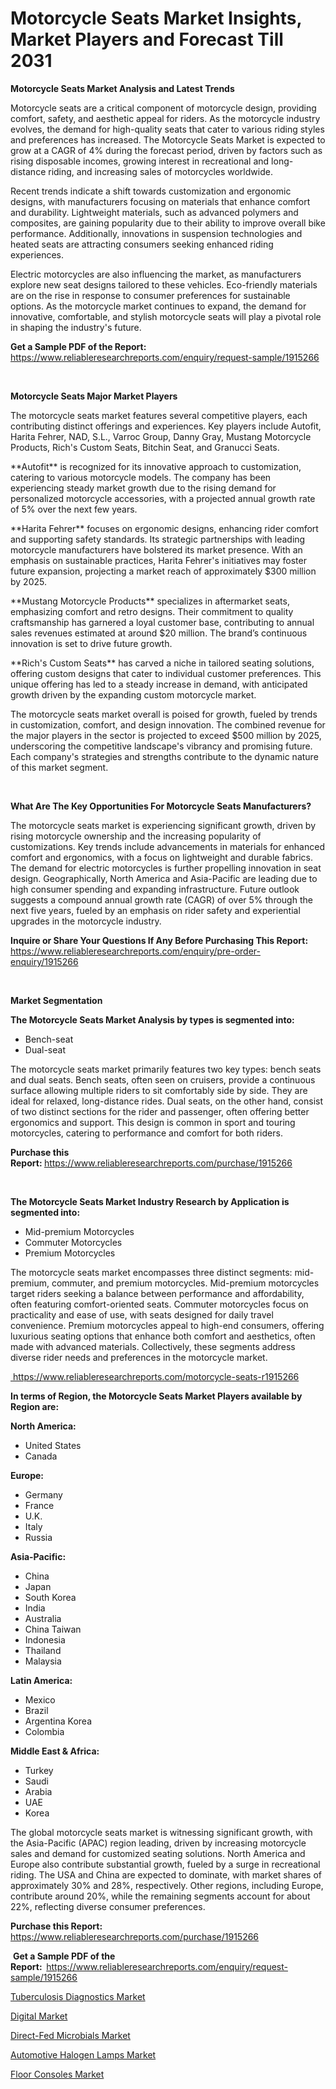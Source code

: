 <p><h1>Motorcycle Seats Market Insights, Market Players and Forecast Till 2031</h1></p><p><strong>Motorcycle Seats Market Analysis and Latest Trends</strong></p>
<p><p>Motorcycle seats are a critical component of motorcycle design, providing comfort, safety, and aesthetic appeal for riders. As the motorcycle industry evolves, the demand for high-quality seats that cater to various riding styles and preferences has increased. The Motorcycle Seats Market is expected to grow at a CAGR of 4% during the forecast period, driven by factors such as rising disposable incomes, growing interest in recreational and long-distance riding, and increasing sales of motorcycles worldwide.</p><p>Recent trends indicate a shift towards customization and ergonomic designs, with manufacturers focusing on materials that enhance comfort and durability. Lightweight materials, such as advanced polymers and composites, are gaining popularity due to their ability to improve overall bike performance. Additionally, innovations in suspension technologies and heated seats are attracting consumers seeking enhanced riding experiences. </p><p>Electric motorcycles are also influencing the market, as manufacturers explore new seat designs tailored to these vehicles. Eco-friendly materials are on the rise in response to consumer preferences for sustainable options. As the motorcycle market continues to expand, the demand for innovative, comfortable, and stylish motorcycle seats will play a pivotal role in shaping the industry's future.</p></p>
<p><strong>Get a Sample PDF of the Report:&nbsp;</strong> <a href="https://www.reliableresearchreports.com/enquiry/request-sample/1915266?utm_campaign=28&utm_medium=2&utm_source=Github&utm_content=ia&utm_term=02112024&utm_id=motorcycle-seats">https://www.reliableresearchreports.com/enquiry/request-sample/1915266</a></p>
<p>&nbsp;</p>
<p><strong>Motorcycle Seats Major Market Players</strong></p>
<p><p>The motorcycle seats market features several competitive players, each contributing distinct offerings and experiences. Key players include Autofit, Harita Fehrer, NAD, S.L., Varroc Group, Danny Gray, Mustang Motorcycle Products, Rich's Custom Seats, Bitchin Seat, and Granucci Seats.</p><p>**Autofit** is recognized for its innovative approach to customization, catering to various motorcycle models. The company has been experiencing steady market growth due to the rising demand for personalized motorcycle accessories, with a projected annual growth rate of 5% over the next few years.</p><p>**Harita Fehrer** focuses on ergonomic designs, enhancing rider comfort and supporting safety standards. Its strategic partnerships with leading motorcycle manufacturers have bolstered its market presence. With an emphasis on sustainable practices, Harita Fehrer's initiatives may foster future expansion, projecting a market reach of approximately $300 million by 2025.</p><p>**Mustang Motorcycle Products** specializes in aftermarket seats, emphasizing comfort and retro designs. Their commitment to quality craftsmanship has garnered a loyal customer base, contributing to annual sales revenues estimated at around $20 million. The brand’s continuous innovation is set to drive future growth.</p><p>**Rich's Custom Seats** has carved a niche in tailored seating solutions, offering custom designs that cater to individual customer preferences. This unique offering has led to a steady increase in demand, with anticipated growth driven by the expanding custom motorcycle market.</p><p>The motorcycle seats market overall is poised for growth, fueled by trends in customization, comfort, and design innovation. The combined revenue for the major players in the sector is projected to exceed $500 million by 2025, underscoring the competitive landscape's vibrancy and promising future. Each company's strategies and strengths contribute to the dynamic nature of this market segment.</p></p>
<p>&nbsp;</p>
<p><strong>What Are The Key Opportunities For Motorcycle Seats Manufacturers?</strong></p>
<p><p>The motorcycle seats market is experiencing significant growth, driven by rising motorcycle ownership and the increasing popularity of customizations. Key trends include advancements in materials for enhanced comfort and ergonomics, with a focus on lightweight and durable fabrics. The demand for electric motorcycles is further propelling innovation in seat design. Geographically, North America and Asia-Pacific are leading due to high consumer spending and expanding infrastructure. Future outlook suggests a compound annual growth rate (CAGR) of over 5% through the next five years, fueled by an emphasis on rider safety and experiential upgrades in the motorcycle industry.</p></p>
<p><strong>Inquire or Share Your Questions If Any Before Purchasing This Report:</strong> <a href="https://www.reliableresearchreports.com/enquiry/pre-order-enquiry/1915266?utm_campaign=28&utm_medium=2&utm_source=Github&utm_content=ia&utm_term=02112024&utm_id=motorcycle-seats">https://www.reliableresearchreports.com/enquiry/pre-order-enquiry/1915266</a></p>
<p>&nbsp;</p>
<p><strong>Market Segmentation</strong></p>
<p><strong>The Motorcycle Seats Market Analysis by types is segmented into:</strong></p>
<p><ul><li>Bench-seat</li><li>Dual-seat</li></ul></p>
<p><p>The motorcycle seats market primarily features two key types: bench seats and dual seats. Bench seats, often seen on cruisers, provide a continuous surface allowing multiple riders to sit comfortably side by side. They are ideal for relaxed, long-distance rides. Dual seats, on the other hand, consist of two distinct sections for the rider and passenger, often offering better ergonomics and support. This design is common in sport and touring motorcycles, catering to performance and comfort for both riders.</p></p>
<p><strong>Purchase this Report:&nbsp;</strong><a href="https://www.reliableresearchreports.com/purchase/1915266?utm_campaign=28&utm_medium=2&utm_source=Github&utm_content=ia&utm_term=02112024&utm_id=motorcycle-seats">https://www.reliableresearchreports.com/purchase/1915266</a></p>
<p>&nbsp;</p>
<p><strong>The Motorcycle Seats Market Industry Research by Application is segmented into:</strong></p>
<p><ul><li>Mid-premium Motorcycles</li><li>Commuter Motorcycles</li><li>Premium Motorcycles</li></ul></p>
<p><p>The motorcycle seats market encompasses three distinct segments: mid-premium, commuter, and premium motorcycles. Mid-premium motorcycles target riders seeking a balance between performance and affordability, often featuring comfort-oriented seats. Commuter motorcycles focus on practicality and ease of use, with seats designed for daily travel convenience. Premium motorcycles appeal to high-end consumers, offering luxurious seating options that enhance both comfort and aesthetics, often made with advanced materials. Collectively, these segments address diverse rider needs and preferences in the motorcycle market.</p></p>
<p><a href="https://www.reliableresearchreports.com/motorcycle-seats-r1915266?utm_campaign=28&utm_medium=2&utm_source=Github&utm_content=ia&utm_term=02112024&utm_id=motorcycle-seats">&nbsp;https://www.reliableresearchreports.com/motorcycle-seats-r1915266</a></p>
<p><strong>In terms of Region, the Motorcycle Seats Market Players available by Region are:</strong></p>
<p>
    <p> <strong> North America: </strong>
        <ul>
            <li>United States</li>
            <li>Canada</li>
        </ul>
        </p> 
    <p> <strong> Europe: </strong>
        <ul>
            <li>Germany</li>
            <li>France</li>
            <li>U.K.</li>
            <li>Italy</li>
            <li>Russia</li>
        </ul>
        </p> 
    <p> <strong> Asia-Pacific: </strong>
        <ul>
            <li>China</li>
            <li>Japan</li>
            <li>South Korea</li>
            <li>India</li>
            <li>Australia</li>
            <li>China Taiwan</li>
            <li>Indonesia</li>
            <li>Thailand</li>
            <li>Malaysia</li>
        </ul>
        </p> 
    <p> <strong> Latin America: </strong>
        <ul>
            <li>Mexico</li>
            <li>Brazil</li>
            <li>Argentina Korea</li>
            <li>Colombia</li>
        </ul>
        </p> 
    <p> <strong> Middle East & Africa: </strong>
        <ul>
            <li>Turkey</li>
            <li>Saudi</li>
            <li>Arabia</li>
            <li>UAE</li>
            <li>Korea</li>
        </ul>
    </p>
    </p>
<p><p>The global motorcycle seats market is witnessing significant growth, with the Asia-Pacific (APAC) region leading, driven by increasing motorcycle sales and demand for customized seating solutions. North America and Europe also contribute substantial growth, fueled by a surge in recreational riding. The USA and China are expected to dominate, with market shares of approximately 30% and 28%, respectively. Other regions, including Europe, contribute around 20%, while the remaining segments account for about 22%, reflecting diverse consumer preferences.</p></p>
<p><strong>Purchase this Report: </strong><a href="https://www.reliableresearchreports.com/purchase/1915266?utm_campaign=28&utm_medium=2&utm_source=Github&utm_content=ia&utm_term=02112024&utm_id=motorcycle-seats">https://www.reliableresearchreports.com/purchase/1915266</a></p>
<p>&nbsp;<strong>Get a Sample PDF of the Report:&nbsp;&nbsp;</strong><a href="https://www.reliableresearchreports.com/enquiry/request-sample/1915266?utm_campaign=28&utm_medium=2&utm_source=Github&utm_content=ia&utm_term=02112024&utm_id=motorcycle-seats">https://www.reliableresearchreports.com/enquiry/request-sample/1915266</a></p>
<p><strong></strong></p>
<p><p><a href="https://issuu.com/reportprime-2/docs/tuberculosis-diagnostics-market-siz_35d4f87c734497?utm_campaign=28&utm_medium=2&utm_source=Github&utm_content=ia&utm_term=02112024&utm_id=motorcycle-seats">Tuberculosis Diagnostics Market</a></p><p><a href="https://www.linkedin.com/pulse/digital-landscape-product-spectrum-market-trajectories-2024-2031-kfuve?utm_campaign=28&utm_medium=2&utm_source=Github&utm_content=ia&utm_term=02112024&utm_id=motorcycle-seats">Digital Market</a></p><p><a href="https://issuu.com/reportprime-2/docs/direct-fed-microbials-market-size-2_03f7d04b195eb4?utm_campaign=28&utm_medium=2&utm_source=Github&utm_content=ia&utm_term=02112024&utm_id=motorcycle-seats">Direct-Fed Microbials Market</a></p><p><a href="https://github.com/OrlandoHBarks/Market-Research-Report-List-1/blob/main/automotive-halogen-lamps-market.md?utm_campaign=28&utm_medium=2&utm_source=Github&utm_content=ia&utm_term=02112024&utm_id=motorcycle-seats">Automotive Halogen Lamps Market</a></p><p><a href="https://github.com/NathanColeman327/Market-Research-Report-List-1/blob/main/floor-consoles-market.md?utm_campaign=28&utm_medium=2&utm_source=Github&utm_content=ia&utm_term=02112024&utm_id=motorcycle-seats">Floor Consoles Market</a></p></p>